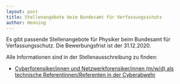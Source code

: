 ```yaml
---
layout: post
title: Stellenangebote beim Bundesamt für Verfassungsschutz
author: Henning
---
```


Es gibt passende Stellenangebote für Physiker beim Bundesamt für Verfassungsschutz.
Die Bewerbungsfrist ist der 31.12.2020.

Alle Informationen sind in der Stellenausschreibung zu finden:

* [Cyberforensiker/innen und Netzwerkforensiker/innen (m/w/d) als technische Referentinnen/Referenten in der Cyberabwehr](dokumente/ausschreibungen_jobboerse/2020-11-12_bfv.pdf)
